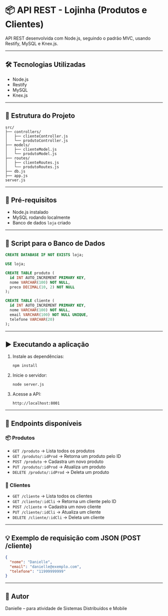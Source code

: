 
# 📦 API REST - Lojinha (Produtos e Clientes)

API REST desenvolvida com Node.js, seguindo o padrão MVC, usando Restify, MySQL e Knex.js.

---

## 🛠️ Tecnologias Utilizadas

- Node.js
- Restify
- MySQL
- Knex.js

---

## 📁 Estrutura do Projeto

```
src/
├── controllers/
│   ├── clienteController.js
│   └── produtoController.js
├── models/
│   ├── clienteModel.js
│   └── produtoModel.js
├── routes/
│   ├── clienteRoutes.js
│   └── produtoRoutes.js
├── db.js
├── app.js
server.js
```

---

## 📌 Pré-requisitos

- Node.js instalado
- MySQL rodando localmente
- Banco de dados `loja` criado

---

## 🧱 Script para o Banco de Dados

```sql
CREATE DATABASE IF NOT EXISTS loja;

USE loja;

CREATE TABLE produto (
  id INT AUTO_INCREMENT PRIMARY KEY,
  nome VARCHAR(100) NOT NULL,
  preco DECIMAL(10, 2) NOT NULL
);

CREATE TABLE cliente (
  id INT AUTO_INCREMENT PRIMARY KEY,
  nome VARCHAR(100) NOT NULL,
  email VARCHAR(100) NOT NULL UNIQUE,
  telefone VARCHAR(20)
);
```

---

## ▶️ Executando a aplicação

1. Instale as dependências:
   ```bash
   npm install
   ```

2. Inicie o servidor:
   ```bash
   node server.js
   ```

3. Acesse a API:
   ```
   http://localhost:8001
   ```

---

## 🔁 Endpoints disponíveis

### 📦 Produtos

- `GET /produto` → Lista todos os produtos
- `GET /produto/:idProd` → Retorna um produto pelo ID
- `POST /produto` → Cadastra um novo produto
- `PUT /produto/:idProd` → Atualiza um produto
- `DELETE /produto/:idProd` → Deleta um produto

### 👤 Clientes

- `GET /cliente` → Lista todos os clientes
- `GET /cliente/:idCli` → Retorna um cliente pelo ID
- `POST /cliente` → Cadastra um novo cliente
- `PUT /cliente/:idCli` → Atualiza um cliente
- `DELETE /cliente/:idCli` → Deleta um cliente

---

## 💡 Exemplo de requisição com JSON (POST /cliente)

```json
{
  "nome": "Danielle",
  "email": "danielle@exemplo.com",
  "telefone": "11999999999"
}
```

---

## 🤝 Autor

Danielle – para atividade de Sistemas Distribuídos e Mobile

